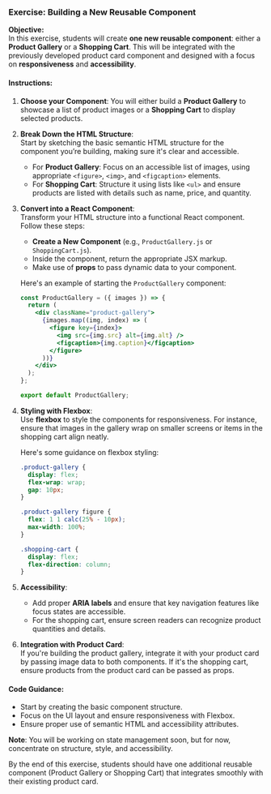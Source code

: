 ### Exercise: Building a New Reusable Component

**Objective:**  
In this exercise, students will create **one new reusable component**: either a **Product Gallery** or a **Shopping Cart**. This will be integrated with the previously developed product card component and designed with a focus on **responsiveness** and **accessibility**.

#### Instructions:

1. **Choose your Component**: You will either build a **Product Gallery** to showcase a list of product images or a **Shopping Cart** to display selected products.
   
2. **Break Down the HTML Structure**:  
   Start by sketching the basic semantic HTML structure for the component you’re building, making sure it's clear and accessible.
   
   - For **Product Gallery**: Focus on an accessible list of images, using appropriate `<figure>`, `<img>`, and `<figcaption>` elements.
   - For **Shopping Cart**: Structure it using lists like `<ul>` and ensure products are listed with details such as name, price, and quantity.
   
3. **Convert into a React Component**:  
   Transform your HTML structure into a functional React component. Follow these steps:
   
   - **Create a New Component** (e.g., `ProductGallery.js` or `ShoppingCart.js`).
   - Inside the component, return the appropriate JSX markup.
   - Make use of **props** to pass dynamic data to your component.

   Here's an example of starting the `ProductGallery` component:
   ```jsx
   const ProductGallery = ({ images }) => {
     return (
       <div className="product-gallery">
         {images.map((img, index) => (
           <figure key={index}>
             <img src={img.src} alt={img.alt} />
             <figcaption>{img.caption}</figcaption>
           </figure>
         ))}
       </div>
     );
   };

   export default ProductGallery;
   ```

4. **Styling with Flexbox**:  
   Use **flexbox** to style the components for responsiveness. For instance, ensure that images in the gallery wrap on smaller screens or items in the shopping cart align neatly.

   Here's some guidance on flexbox styling:
   ```css
   .product-gallery {
     display: flex;
     flex-wrap: wrap;
     gap: 10px;
   }

   .product-gallery figure {
     flex: 1 1 calc(25% - 10px);
     max-width: 100%;
   }

   .shopping-cart {
     display: flex;
     flex-direction: column;
   }
   ```

5. **Accessibility**:  
   - Add proper **ARIA labels** and ensure that key navigation features like focus states are accessible.
   - For the shopping cart, ensure screen readers can recognize product quantities and details.

6. **Integration with Product Card**:  
   If you're building the product gallery, integrate it with your product card by passing image data to both components. If it's the shopping cart, ensure products from the product card can be passed as props.

#### Code Guidance:
- Start by creating the basic component structure.
- Focus on the UI layout and ensure responsiveness with Flexbox.
- Ensure proper use of semantic HTML and accessibility attributes.

**Note**: You will be working on state management soon, but for now, concentrate on structure, style, and accessibility.

By the end of this exercise, students should have one additional reusable component (Product Gallery or Shopping Cart) that integrates smoothly with their existing product card.